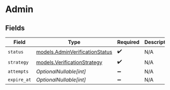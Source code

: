 # Admin


## Fields

| Field                                                                  | Type                                                                   | Required                                                               | Description                                                            | Example                                                                |
| ---------------------------------------------------------------------- | ---------------------------------------------------------------------- | ---------------------------------------------------------------------- | ---------------------------------------------------------------------- | ---------------------------------------------------------------------- |
| `status`                                                               | [models.AdminVerificationStatus](../models/adminverificationstatus.md) | :heavy_check_mark:                                                     | N/A                                                                    | verified                                                               |
| `strategy`                                                             | [models.VerificationStrategy](../models/verificationstrategy.md)       | :heavy_check_mark:                                                     | N/A                                                                    | admin                                                                  |
| `attempts`                                                             | *OptionalNullable[int]*                                                | :heavy_minus_sign:                                                     | N/A                                                                    | 0                                                                      |
| `expire_at`                                                            | *OptionalNullable[int]*                                                | :heavy_minus_sign:                                                     | N/A                                                                    | 1620000000                                                             |